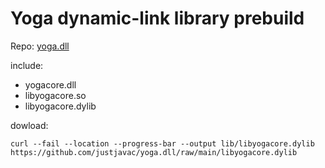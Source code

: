 # Yoga dynamic-link library prebuild

Repo: [yoga.dll](https://github.com/justjavac/yoga.dll)

include:

- yogacore.dll
- libyogacore.so
- libyogacore.dylib

dowload:

```shell
curl --fail --location --progress-bar --output lib/libyogacore.dylib https://github.com/justjavac/yoga.dll/raw/main/libyogacore.dylib
```
